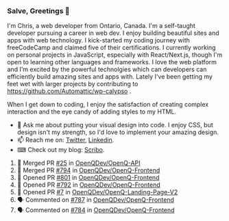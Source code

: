 ### Salve, Greetings 👋

I'm Chris, a web developer from Ontario, Canada. I'm a self-taught developer pursuing a career in web dev. I enjoy building beautiful sites and apps with web technology.
I kick-started my coding journey with freeCodeCamp and claimed five of their certifications.  I currently working on personal projects in JavaScript, especially with React/Next.js, though I'm open to learning other languages and frameworks. I love the web platform and I'm excited by the powerful technolgies which can developers can efficiently build amazing sites and apps with. Lately I've been getting my feet wet with larger projects by contributing to https://github.com/Automattic/wp-calypso .

When I get down to coding, I enjoy the satisfaction of creating complex interaction and the eye candy of adding styles to my HTML. 

- 💬 Ask me about putting your visual design into code. I enjoy CSS, but design isn't my strength, so I'd love to implement your amazing design.
- 📫 Reach me on: [Twitter](https://twitter.com/Christo28120856), [Linkedin](https://www.linkedin.com/in/christopher-stevers-07b9a5204/).
- ⌨ Check out my blog: [Scribo](https://christopherstevers.cf).
<!--
**Christopher-Stevers/Christopher-Stevers** is a ✨ _special_ ✨ repository because its `README.md` (this file) appears on your GitHub profile.

Here are some ideas to get you started:

- 🔭 I’m currently working on ...
- 🌱 I’m currently learning ...
- 👯 I’m looking to collaborate on ...
- 🤔 I’m looking for help with ...
- 😄 Pronouns: ...
- ⚡ Fun fact: ...
-->

<!--START_SECTION:activity-->
1. 🎉 Merged PR [#25](https://github.com/OpenQDev/OpenQ-API/pull/25) in [OpenQDev/OpenQ-API](https://github.com/OpenQDev/OpenQ-API)
2. 🎉 Merged PR [#794](https://github.com/OpenQDev/OpenQ-Frontend/pull/794) in [OpenQDev/OpenQ-Frontend](https://github.com/OpenQDev/OpenQ-Frontend)
3. 💪 Opened PR [#801](https://github.com/OpenQDev/OpenQ-Frontend/pull/801) in [OpenQDev/OpenQ-Frontend](https://github.com/OpenQDev/OpenQ-Frontend)
4. 💪 Opened PR [#792](https://github.com/OpenQDev/OpenQ-Frontend/pull/792) in [OpenQDev/OpenQ-Frontend](https://github.com/OpenQDev/OpenQ-Frontend)
5. 💪 Opened PR [#7](https://github.com/OpenQDev/OpenQ-Landing-Page-V2/pull/7) in [OpenQDev/OpenQ-Landing-Page-V2](https://github.com/OpenQDev/OpenQ-Landing-Page-V2)
6. 🗣 Commented on [#787](https://github.com/OpenQDev/OpenQ-Frontend/issues/787) in [OpenQDev/OpenQ-Frontend](https://github.com/OpenQDev/OpenQ-Frontend)
7. 🗣 Commented on [#784](https://github.com/OpenQDev/OpenQ-Frontend/issues/784) in [OpenQDev/OpenQ-Frontend](https://github.com/OpenQDev/OpenQ-Frontend)
<!--END_SECTION:activity-->
